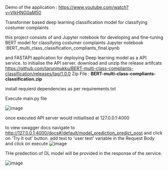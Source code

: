 
Demo of the application : 
https://www.youtube.com/watch?v=VIkHNG0aM50


Transformer based deep learning classification model for classifying costumer complaints

this project consists of and Jupyter notebook for developing and fine-tuning BERT model for classifying costumer complaints 
Jupyter notebook :BERT_multi_class_classification_compliants_final.ipynb

and FASTAPI application for deploying Deep learning model as a API service.
to initialise the API server. download and unzip the release artifcats https://github.com/tarunmukku/BERT-multi-class-compliants-classification/releases/tag/1.0.0
Zip File : **BERT-multi-class-compliants-classification.zip**

install requierd dependencies as per requirements.txt

Execute main.py file 

![image](https://user-images.githubusercontent.com/55400054/166152191-d3f0592c-a56f-41d6-9808-73020ecda706.png)


once executed API server would initiailised at 127.0.0.1:4000

to view swagger docs navigate to http://127.0.0.1:4000/docs#/default/model_prediction_predict_post and click on 'Try It out' button.
add text to 'user text' variable in the Request Body and click on execute
![image](https://user-images.githubusercontent.com/55400054/166152998-db7cae12-48ea-4060-8954-47e6f259c04c.png)

THe predection of DL model will be provided in the response of the service.



![image](https://user-images.githubusercontent.com/55400054/166153157-c8b86b7d-e708-41b5-ab62-5bc035fbb838.png)
